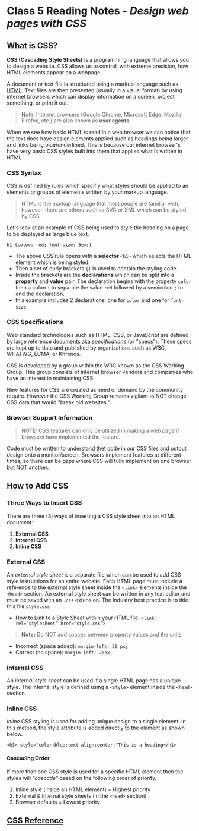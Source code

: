 # Class 5 Reading Notes - *Design web pages with CSS*

## What is CSS?

**CSS (Cascading Style Sheets)** is a programming language that allows you to design a website. CSS allows us to control, with extreme precision, how HTML elements appear on a webpage.

A document or text file is structured using a markup language such as [HTML](class4.md). Text files are then presented (usually in a visual format) by using internet browsers which can display information on a screen, project something, or print it out.

> Note: Internet browsers (Google Chrome, Microsoft Edge, Mozilla Firefox, etc.) are also known as **user agents**.

When we see how basic HTML is read in a web browser we can notice that the text does have design elements applied such as headings being larger and links being blue/underlined. This is because our internet browser's have very basic CSS styles built into them that applies what is written in HTML.

### CSS Syntax

CSS is defined by rules which specifiy what styles should be applied to an elements or groups of elements written by your markup language.

> HTML is the markup language that most people are familiar with, however, there are others such as SVG or XML which can be styled by CSS.

Let's look at an example of CSS being used to style the heading on a page to be displayed as large blue text.

`h1 {color: red;
    font-size: 5em;}`

- The above CSS rule opens with a **selector** `<h1>` which selects the HTML element which is being styled.
- Then a set of curly brackets `{}` is used to contain the styling code.
- Inside the brackets are the **declarations** which can be split into a **property** and **value** pair. The declaration begins with the property `color` then a colon `:` to separate the value `red` followed by a semicolon `;` to end the declaration.
- this example includes 2 declarations, one for `color` and one for `font-size`.

### CSS Specifications

Web standard technologies such as HTML, CSS, or JavaScript are defined by large reference documents aka *specifications* (or "specs"). These specs are kept up to date and published by organizations such as W3C, WHATWG, ECMA, or Khronos.

CSS is developed by a group within the W3C known as the CSS Working Group. This group consists of internet browser vendors and companies who have an interest in maintaining CSS.

New features for CSS are created as need or demand by the community require. However the CSS Working Group remains vigilant to NOT change CSS data that would "break old websites."

### Browser Support Information

> NOTE: CSS features can only be utilized in making a web page if browsers have implemented the feature.

Code must be written to understand thet code in our CSS files and output design onto a monitor/screen. Browsers implement features at different times, so there can be gaps where CSS will fully implement on one browser but NOT another.

## How to Add CSS

### Three Ways to Insert CSS

There are three (3) ways of inserting a CSS style sheet into an HTML document:

1. **External CSS**
2. **Internal CSS**
3. **Inline CSS**

### External CSS

An *external style sheet* is a separate file which can be used to add CSS style instructions for an entire website. Each HTML page must include a reference to the external style sheet inside the `<link>` elements inside the `<head>` section. An external style sheet can be written in any text editor and must be saved with an `.css` extension. The industry best practice is to title this file `style.css`

- How to Link to a Style Sheet within your HTML file: `<link rel=“stylesheet” href=“style.css”>`

> **Note:** Do NOT add spaces between property values and the units.

- Incorrect (space added): `margin-left: 20 px;`
- Correct (no space): `margin-left: 20px;`

### Internal CSS

An *internal style sheet* can be used if a single HTML page has a unique style. The internal style is defined using a `<style>` element inside the `<head>` section. 

### Inline CSS

*Inline* CSS styling is used for adding unique design to a single element. In this method, the style attribute is added directly to the element as shown below. 

`<h1> style="color:blue;text-align:center;"This is a heading</h1>`

#### Cascading Order

If more than one CSS style is used for a specific HTML element then the styles will *"cascade"* based on the following order of priority.

1. Inline style (inside an HTML element) = Highest priority
2. External & Internal style sheets (in the `<head>` section)
3. Browser defaults = Lowest priority

## [CSS Reference](https://developer.mozilla.org/en-US/docs/Web/CSS/Reference)
